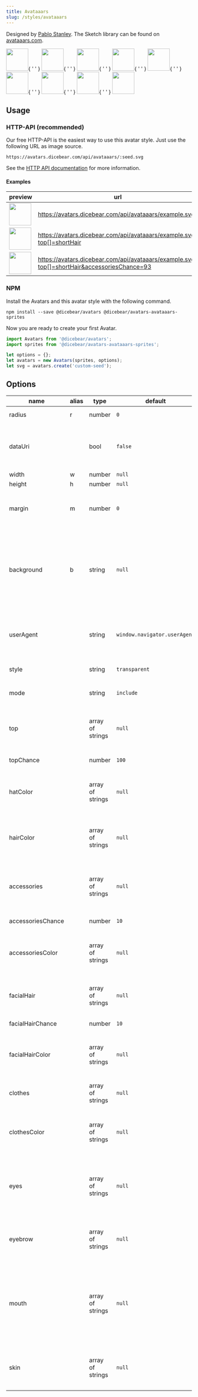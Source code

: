 ```yaml
---
title: Avataaars
slug: /styles/avataaars
---
```


Designed by [Pablo Stanley](https://twitter.com/pablostanley). The Sketch library can be found on
[avataaars.com](https://avataaars.com/).

<p>
    <img src="https://avatars.dicebear.com/api/avataaars/Sean%20Moore.svg" width="60" />{ ' ' }
    <img src="https://avatars.dicebear.com/api/avataaars/Lionel%20Quinn.svg" width="60" />{ ' ' }
    <img src="https://avatars.dicebear.com/api/avataaars/Lydia%20Ellis.svg" width="60" />{ ' ' }
    <img src="https://avatars.dicebear.com/api/avataaars/Bryan%20Phelps.svg" width="60" />{ ' ' }
    <img src="https://avatars.dicebear.com/api/avataaars/Ronald%20Frank.svg" width="60" />{ ' ' }
    <img src="https://avatars.dicebear.com/api/avataaars/Annette%20Klein.svg" width="60" />{ ' ' }
    <img src="https://avatars.dicebear.com/api/avataaars/Brent%20Hill.svg" width="60" />{ ' ' }
    <img src="https://avatars.dicebear.com/api/avataaars/Stanley%20Newman.svg" width="60" />{ ' ' }
    <img src="https://avatars.dicebear.com/api/avataaars/Grace%20Singleton.svg" width="60" />
</p>

## Usage

### HTTP-API (recommended)

Our free HTTP-API is the easiest way to use this avatar style. Just use the following URL as image source.

    https://avatars.dicebear.com/api/avataaars/:seed.svg

See the [HTTP API documentation](/docs/http-api) for more information.

#### Examples

| preview                                                                                                              | url                                                                                         |
| -------------------------------------------------------------------------------------------------------------------- | ------------------------------------------------------------------------------------------- |
| <img src="https://avatars.dicebear.com/api/avataaars/example.svg" width="60" />                                      | https://avatars.dicebear.com/api/avataaars/example.svg                                      |
| <img src="https://avatars.dicebear.com/api/avataaars/example.svg?top[]=shortHair" width="60" />                      | https://avatars.dicebear.com/api/avataaars/example.svg?top[]=shortHair                      |
| <img src="https://avatars.dicebear.com/api/avataaars/example.svg?top[]=shortHair&accessoriesChance=93" width="60" /> | https://avatars.dicebear.com/api/avataaars/example.svg?top[]=shortHair&accessoriesChance=93 |

### NPM

Install the Avatars and this avatar style with the following command.

    npm install --save @dicebear/avatars @dicebear/avatars-avataaars-sprites

Now you are ready to create your first Avatar.

```js
import Avatars from '@dicebear/avatars';
import sprites from '@dicebear/avatars-avataaars-sprites';

let options = {};
let avatars = new Avatars(sprites, options);
let svg = avatars.create('custom-seed');
```

## Options

| name              | alias | type             | default                      | description                                                                                                                                         |
| ----------------- | ----- | ---------------- | ---------------------------- | --------------------------------------------------------------------------------------------------------------------------------------------------- |
| radius            | r     | number           | `0`                          | Avatar border radius                                                                                                                                |
| dataUri           |       | bool             | `false`                      | Return avatar as data uri instead of XML <br /> **Not supported by the HTTP API**                                                                   |
| width             | w     | number           | `null`                       | Fixed width                                                                                                                                         |
| height            | h     | number           | `null`                       | Fixed height                                                                                                                                        |
| margin            | m     | number           | `0`                          | Avatar margin in percent<br /> **HTTP-API limitation** Max value `25`                                                                               |
| background        | b     | string           | `null`                       | Any valid color identifier<br /> **HTTP-API limitation** Only hex _(3-digit, 6-digit and 8-digit)_ values are allowed. Use url encoded hash: `%23`. |
| userAgent         |       | string           | `window.navigator.userAgent` | User-Agent for legacy browser fallback<br /> **Automatically detected by the HTTP API**                                                             |
| style             |       | string           | `transparent`                | One of: `transparent`, `circle`                                                                                                                     |
| mode              |       | string           | `include`                    | `include` or `exclude` passed options.                                                                                                              |
| top               |       | array of strings | `null`                       | Possible values: `longHair`, `shortHair`, `eyepatch`, `hat`, `hijab`, `turban`                                                                      |
| topChance         |       | number           | `100`                        | Probability in percent                                                                                                                              |
| hatColor          |       | array of strings | `null`                       | Possible values: `black`, `blue`, `gray`, `heather`, `pastel`, `pink`, `red`, `white`                                                               |
| hairColor         |       | array of strings | `null`                       | Possible values: `auburn`, `black`, `blonde`, `brown`, `pastel`, `platinum`, `red`, `gray`                                                          |
| accessories       |       | array of strings | `null`                       | Possible values: `kurt`, `prescription01`, `prescription02`, `round`, `sunglasses`, `wayfarers`                                                     |
| accessoriesChance |       | number           | `10`                         | Probability in percent                                                                                                                              |
| accessoriesColor  |       | array of strings | `null`                       | Possible values: `black`, `blue`, `gray`, `heather`, `pastel`, `pink`, `red`, `white`                                                               |
| facialHair        |       | array of strings | `null`                       | Possible values: `medium`, `light`, `majestic`, `fancy`, `magnum`                                                                                   |
| facialHairChance  |       | number           | `10`                         | Probability in percent                                                                                                                              |
| facialHairColor   |       | array of strings | `null`                       | Possible values: `auburn`, `black`, `blonde`, `brown`, `pastel`, `platinum`, `red`, `gray`                                                          |
| clothes           |       | array of strings | `null`                       | Possible values: `blazer`, `sweater`, `shirt`, `hoodie`, `overall`                                                                                  |
| clothesColor      |       | array of strings | `null`                       | Possible values: `black`, `blue`, `gray`, `heather`, `pastel`, `pink`, `red`, `white`                                                               |
| eyes              |       | array of strings | `null`                       | Possible values: `close`, `cry`, `default`, `dizzy`, `roll`, `happy`, `hearts`, `side`, `squint`, `surprised`, `wink`, `winkWacky`                  |
| eyebrow           |       | array of strings | `null`                       | Possible values: `angry`, `default`, `flat`, `raised`, `sad`, `unibrow`, `up`, `frown`                                                              |
| mouth             |       | array of strings | `null`                       | Possible values: `concerned`, `default`, `disbelief`, `eating`, `grimace`, `sad`, `scream`, `serious`, `smile`, `tongue`, `twinkle`, `vomit`        |
| skin              |       | array of strings | `null`                       | Possible values: `tanned`, `yellow`, `pale`, `light`, `brown`, `darkBrown`, `black`                                                                 |
